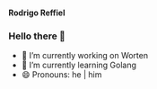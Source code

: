 #### Rodrigo Reffiel

### Hello there 👋


- 🔭 I’m currently working on Worten
- 🌱 I’m currently learning Golang
- 😄 Pronouns: he | him

  
<!--
**Reffiel/Reffiel** is a ✨ _special_ ✨ repository because its `README.md` (this file) appears on your GitHub profile.
- 👯 I’m looking to collaborate on ...
- 🤔 I’m looking for help with ...
- 💬 Ask me about ...
- 📫 How to reach me: ...
- ⚡ Fun fact: ...
Here are some ideas to get you started:

-->
